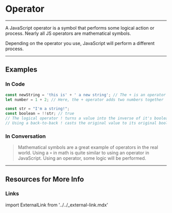 # Operator

---

A JavaScript operator is a symbol that performs some logical action or process. Nearly all JS operators are mathematical symbols.

Depending on the operator you use, JavaScript will perform a different process.

---

## Examples

### In Code

```js
const newString = 'this is' + ' a new string'; // The + is an operator that concatenates the two strings
let number = 1 + 2; // Here, the + operator adds two numbers together

const str = "I'm a string!";
const boolean = !!str; // true
// The logical operator ! turns a value into the inverse of it's boolean type.
// Using a back-to-back ! casts the original value to its original boolean value.
```

### In Conversation

> Mathematical symbols are a great example of operators in the real world. Using a `+` in math is quite similar to using an operator in JavaScript. Using an operator, some logic will be performed.

---

## Resources for More Info

### Links

import ExternalLink from '../../_external-link.mdx'

<ExternalLink
  href="https://developer.mozilla.org/en-US/docs/Web/JavaScript/Reference/Operators"
  label="MDN - Expressions and Operators"
/>
